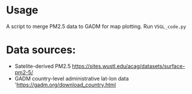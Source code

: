 # Usage
A script to merge PM2.5 data to GADM for map plotting.
Run `V5GL_code.py`

# Data sources:
- Satelite-derived PM2.5
https://sites.wustl.edu/acag/datasets/surface-pm2-5/
- GADM country-level administrative lat-lon data
'https://gadm.org/download_country.html

